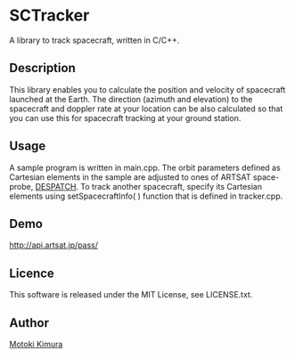 SCTracker
===
A library to track spacecraft, written in C/C++.

## Description
This library enables you to calculate the position and velocity of spacecraft launched at the Earth. 
The direction (azimuth and elevation) to the spacecraft and doppler rate at your location can be also calculated 
so that you can use this for spacecraft tracking at your ground station.

## Usage
A sample program is written in main.cpp. The orbit parameters defined as Cartesian elements in the sample are adjusted to ones of ARTSAT space-probe, [DESPATCH](http://artsat.jp/en/project/despatch). To track another spacecraft, specify its Cartesian elements using setSpacecraftInfo( ) function that is defined in tracker.cpp.

## Demo
http://api.artsat.jp/pass/

## Licence

This software is released under the MIT License, see LICENSE.txt.

## Author

[Motoki Kimura](https://github.com/motokimura)
